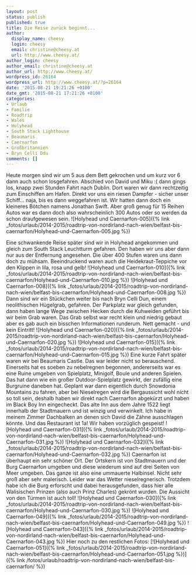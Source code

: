 ```yaml
---
layout: post
status: publish
published: true
title: Die Reise zurück beginnt...
author:
  display_name: cheesy
  login: cheesy
  email: christine@cheesy.at
  url: http://www.cheesy.at/
author_login: cheesy
author_email: christine@cheesy.at
author_url: http://www.cheesy.at/
wordpress_id: 26164
wordpress_url: http://www.cheesy.at/?p=26164
date: '2015-08-21 19:21:26 +0100'
date_gmt: '2015-08-21 17:21:26 +0100'
categories:
- Urlaub
- Familie
- Roadtrip
- Wales
- Holyhead
- South Stack Lighthouse
- Beaumaris
- Caernarfon
- Großbritannien
- Bryn Celli Ddu
comments: []
---
```

Heute morgen sind wir um 5 aus dem Bett gekrochen und um kurz vor 6 dann auch schon losgefahren. Abschied von David und Miku :( dann gings los, knapp zwei Stunden Fahrt nach Dublin. Dort waren wir dann rechtzeitig zum Einschiffen am Hafen. Direkt vor uns ein riesen Dampfer - sicher unser Schiff... naja, bis es dann weggefahren ist. Wir hatten dann doch ein kleineres Bötchen namens Jonathan Swift. Aber groß genug für 15 Reihen Autos war es dann doch also wahrscheinlich 300 Autos oder so werden da schon draufgewesen sein.
![Holyhead und Caernarfon-005]({% link _fotos/urlaub/2014-2015/roadtrip-von-nordirland-nach-wien/belfast-bis-caernarfon/Holyhead-und-Caernarfon-005.jpg %})
<!--more-->
Eine schwankende Reise später sind wir in Holyhead angekommen und gleich zum South Stack Leuchtturm gefahren. Den haben wir uns aber dann nur aus der Entfernung angesehen. Die über 400 Stufen waren uns dann doch zu mühsam. Beeindruckend waren auch die Heidekraut-Teppiche vor den Klippen in lila, rosa und gelb!
![Holyhead und Caernarfon-010]({% link _fotos/urlaub/2014-2015/roadtrip-von-nordirland-nach-wien/belfast-bis-caernarfon/Holyhead-und-Caernarfon-010.jpg %})
 ![Holyhead und Caernarfon-008]({% link _fotos/urlaub/2014-2015/roadtrip-von-nordirland-nach-wien/belfast-bis-caernarfon/Holyhead-und-Caernarfon-008.jpg %})
Dann sind wir ein Stückchen weiter bis nach Bryn Celli Dun, einem neolithischen Hügelgrab, gefahren. Der Parkplatz war gleich gefunden, dann haben lange Wege zwischen Hecken durch die Kuhweiden geführt bis wir beim Grab waren. Das Grab selbst war recht klein und niedrig gebaut aber es gab auch ein bisschen Informationen runderum. Nett gemacht - und kein Eintritt!
![Holyhead und Caernarfon-020]({% link _fotos/urlaub/2014-2015/roadtrip-von-nordirland-nach-wien/belfast-bis-caernarfon/Holyhead-und-Caernarfon-020.jpg %})
 ![Holyhead und Caernarfon-015]({% link _fotos/urlaub/2014-2015/roadtrip-von-nordirland-nach-wien/belfast-bis-caernarfon/Holyhead-und-Caernarfon-015.jpg %})
Eine kurze Fahrt später waren wir bei Beaumaris Castle. Das war leider nicht so berauschend. Einerseits hat es soeben zu nebelregnen begonnen, andererseits war es eine Ruine umgeben von Spielplatz, Minigolf, Boule und anderen Spielen. Das hat dann wie ein großer Outdoor-Spielplatz gewirkt, der zufällig eine Burgruine daneben hat.
Geplant war dann eigentlich durch Snowdonia Mountains zu fahren, aber bei Nieselregen wird die Bergaussicht wohl nicht so toll sein, deshalb haben wir direkt nach Caernarfon abgekürzt und haben im Black Boy Inn eingecheckt. Das alte Inn aus dem Jahre 1522 liegt innerhalb der Stadtmauern und ist winzig und verwinkelt. Ich habe in meinem Zimmer Dachbalken an denen sich David die Zähne ausschlagen könnte. Und das Restaurant ist 1a! Wir haben vorzüglich gespeist!
![Holyhead und Caernarfon-031]({% link _fotos/urlaub/2014-2015/roadtrip-von-nordirland-nach-wien/belfast-bis-caernarfon/Holyhead-und-Caernarfon-031.jpg %})
 ![Holyhead und Caernarfon-032]({% link _fotos/urlaub/2014-2015/roadtrip-von-nordirland-nach-wien/belfast-bis-caernarfon/Holyhead-und-Caernarfon-032.jpg %})
Caernarfon ist überhaupt ein sehr schöner Ort. Der Ortskern ist von Stadtmauern und der Burg Caernarfon umgeben und diese wiederum sind auf drei Seiten von Meer umgeben. Das ganze ist also eine ummauerte Halbinsel. Nicht sehr groß aber sehr malerisch. Leider war das Wetter nieselregnerisch. Trotzdem habe ich die Burg erforscht und dabei herausgefunden, dass hier alle Walisischen Prinzen (also auch Prinz Charles) gekrönt wurden. Die Aussicht von den Türmen ist auch toll!
![Holyhead und Caernarfon-030]({% link _fotos/urlaub/2014-2015/roadtrip-von-nordirland-nach-wien/belfast-bis-caernarfon/Holyhead-und-Caernarfon-030.jpg %})
 ![Holyhead und Caernarfon-049]({% link _fotos/urlaub/2014-2015/roadtrip-von-nordirland-nach-wien/belfast-bis-caernarfon/Holyhead-und-Caernarfon-049.jpg %})
 ![Holyhead und Caernarfon-043]({% link _fotos/urlaub/2014-2015/roadtrip-von-nordirland-nach-wien/belfast-bis-caernarfon/Holyhead-und-Caernarfon-043.jpg %})
Hier noch zu den restlichen Fotos:
[![Holyhead und Caernarfon-051]({% link _fotos/urlaub/2014-2015/roadtrip-von-nordirland-nach-wien/belfast-bis-caernarfon/Holyhead-und-Caernarfon-051.jpg %})]({% link /fotos/urlaub/roadtrip-von-nordirland-nach-wien/belfast-bis-caernarfon/ %})

